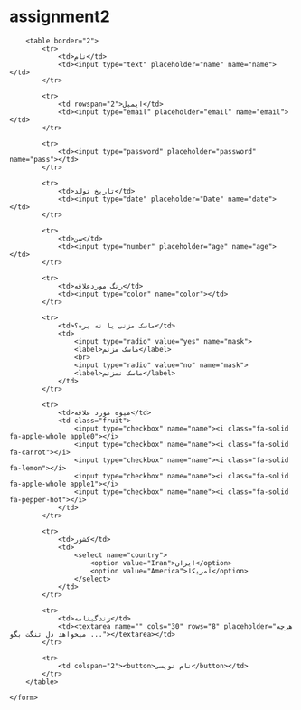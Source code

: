 # assignment2

<html>
<head>
	<title>Assignment 2</title>
	<link rel="stylesheet" href="css/style.css">
	<link rel="stylesheet" href="css/fontawesome/css/all.css">
</head>
<body>
	<form action="">

		<table border="2">
			<tr>
				<td>نام</td>
				<td><input type="text" placeholder="name" name="name"></td>
			</tr>
			
			<tr>
				<td rowspan="2">ایمیل</td>
				<td><input type="email" placeholder="email" name="email"></td>
			</tr>

			<tr>
				<td><input type="password" placeholder="password" name="pass"></td>
			</tr>
			
			<tr>
				<td>تاریخ تولد</td>
				<td><input type="date" placeholder="Date" name="date"></td>
			</tr>
			
			<tr>
				<td>سن</td>
				<td><input type="number" placeholder="age" name="age"></td>
			</tr>
			
			<tr>
				<td>رنگ موردعلاقه</td>
				<td><input type="color" name="color"></td>
			</tr>
			
			<tr>
				<td>ماسک مزنی یا نه یره؟</td>
				<td>
					<input type="radio" value="yes" name="mask">
					<label>ماسک مزنم</label>
					<br>
					<input type="radio" value="no" name="mask">
					<label>ماسک نمزنم</label>
				</td>
			</tr>
			
			<tr>
				<td>میوه مورد علاقه</td>
				<td class="fruit">
					<input type="checkbox" name="name"><i class="fa-solid fa-apple-whole apple0"></i>
					<input type="checkbox" name="name"><i class="fa-solid fa-carrot"></i>
					<input type="checkbox" name="name"><i class="fa-solid fa-lemon"></i>
					<input type="checkbox" name="name"><i class="fa-solid fa-apple-whole apple1"></i>
					<input type="checkbox" name="name"><i class="fa-solid fa-pepper-hot"></i>
				</td>
			</tr>
			
			<tr>
				<td>کشور</td>
				<td>
					<select name="country">
						<option value="Iran">ایران</option>
						<option value="America">آمریکا</option>
					</select>
				</td>
			</tr>
			
			<tr>
				<td>زندگینامه</td>
				<td><textarea name="" cols="30" rows="8" placeholder="هرچه میخواهد دل تنگت بگو ..."></textarea></td>
			</tr>
			
			<tr>
				<td colspan="2"><button>نام نویسی</button></td>
			</tr>
		</table>
		
	</form>
</body>
</html>
